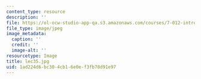 ```yaml
---
content_type: resource
description: ''
file: https://ol-ocw-studio-app-qa.s3.amazonaws.com/courses/7-012-introduction-to-biology-fall-2004/1ad224d6bc304cb16e0ef3fb78d91e97_lec35.jpg
file_type: image/jpeg
image_metadata:
  caption: ''
  credit: ''
  image-alt: ''
resourcetype: Image
title: lec35.jpg
uid: 1ad224d6-bc30-4cb1-6e0e-f3fb78d91e97
---
```

